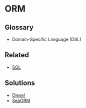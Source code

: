 # ORM

## Glossary

- Domain-Specific Language (DSL)

## Related

- [SQL](./sql.md)

## Solutions

- [Diesel](/diesel.md)
- [SeaORM](https://github.com/SeaQL/sea-orm)
